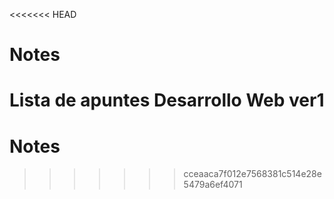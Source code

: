 <<<<<<< HEAD
# Notes
Lista de apuntes Desarrollo Web ver1
=======
# Notes
>>>>>>> cceaaca7f012e7568381c514e28e5479a6ef4071
